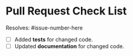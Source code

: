# Pull Request Check List

Resolves: #issue-number-here

<!-- This is just a reminder about the most common mistakes. Please make sure that you tick all *appropriate* boxes.  But please read our [contribution guide]({{cookiecutter.docs_url}}/contributing/) at least once, it will save you unnecessary review cycles! -->

- [ ] Added **tests** for changed code.
- [ ] Updated **documentation** for changed code.

<!-- If you have *any* questions to *any* of the points above, just **submit and ask**!  This checklist is here to *help* you, not to deter you from contributing! -->

